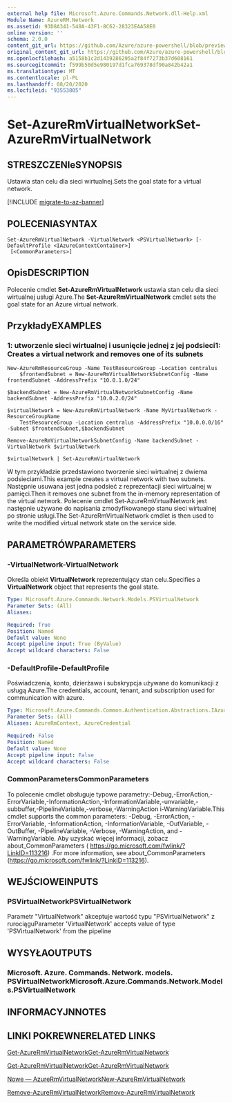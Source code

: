 ```yaml
---
external help file: Microsoft.Azure.Commands.Network.dll-Help.xml
Module Name: AzureRM.Network
ms.assetid: 93D8A341-540A-43F1-8C62-28323EAA58E0
online version: ''
schema: 2.0.0
content_git_url: https://github.com/Azure/azure-powershell/blob/preview/src/ResourceManager/Network/Commands.Network/help/Set-AzureRmVirtualNetwork.md
original_content_git_url: https://github.com/Azure/azure-powershell/blob/preview/src/ResourceManager/Network/Commands.Network/help/Set-AzureRmVirtualNetwork.md
ms.openlocfilehash: a5158b1c2d1439286295a2f84f7273b37d608161
ms.sourcegitcommit: f599b50d5e980197d1fca769378df90a842b42a1
ms.translationtype: MT
ms.contentlocale: pl-PL
ms.lasthandoff: 08/20/2020
ms.locfileid: "93553805"
---
```

# <span data-ttu-id="19652-101">Set-AzureRmVirtualNetwork</span><span class="sxs-lookup"><span data-stu-id="19652-101">Set-AzureRmVirtualNetwork</span></span>

## <span data-ttu-id="19652-102">STRESZCZENIe</span><span class="sxs-lookup"><span data-stu-id="19652-102">SYNOPSIS</span></span>
<span data-ttu-id="19652-103">Ustawia stan celu dla sieci wirtualnej.</span><span class="sxs-lookup"><span data-stu-id="19652-103">Sets the goal state for a virtual network.</span></span>

[!INCLUDE [migrate-to-az-banner](../../includes/migrate-to-az-banner.md)]

## <span data-ttu-id="19652-104">POLECENIA</span><span class="sxs-lookup"><span data-stu-id="19652-104">SYNTAX</span></span>

```
Set-AzureRmVirtualNetwork -VirtualNetwork <PSVirtualNetwork> [-DefaultProfile <IAzureContextContainer>]
 [<CommonParameters>]
```

## <span data-ttu-id="19652-105">Opis</span><span class="sxs-lookup"><span data-stu-id="19652-105">DESCRIPTION</span></span>
<span data-ttu-id="19652-106">Polecenie cmdlet **Set-AzureRmVirtualNetwork** ustawia stan celu dla sieci wirtualnej usługi Azure.</span><span class="sxs-lookup"><span data-stu-id="19652-106">The **Set-AzureRmVirtualNetwork** cmdlet sets the goal state for an Azure virtual network.</span></span>

## <span data-ttu-id="19652-107">Przykłady</span><span class="sxs-lookup"><span data-stu-id="19652-107">EXAMPLES</span></span>

### <span data-ttu-id="19652-108">1: utworzenie sieci wirtualnej i usunięcie jednej z jej podsieci</span><span class="sxs-lookup"><span data-stu-id="19652-108">1: Creates a virtual network and removes one of its subnets</span></span>
```
New-AzureRmResourceGroup -Name TestResourceGroup -Location centralus
    $frontendSubnet = New-AzureRmVirtualNetworkSubnetConfig -Name frontendSubnet -AddressPrefix "10.0.1.0/24"

$backendSubnet = New-AzureRmVirtualNetworkSubnetConfig -Name backendSubnet -AddressPrefix "10.0.2.0/24"

$virtualNetwork = New-AzureRmVirtualNetwork -Name MyVirtualNetwork -ResourceGroupName 
    TestResourceGroup -Location centralus -AddressPrefix "10.0.0.0/16" -Subnet $frontendSubnet,$backendSubnet

Remove-AzureRmVirtualNetworkSubnetConfig -Name backendSubnet -VirtualNetwork $virtualNetwork

$virtualNetwork | Set-AzureRmVirtualNetwork
```

<span data-ttu-id="19652-109">W tym przykładzie przedstawiono tworzenie sieci wirtualnej z dwiema podsieciami.</span><span class="sxs-lookup"><span data-stu-id="19652-109">This example creates a virtual network with two subnets.</span></span> <span data-ttu-id="19652-110">Następnie usuwana jest jedna podsieć z reprezentacji sieci wirtualnej w pamięci.</span><span class="sxs-lookup"><span data-stu-id="19652-110">Then it removes one subnet from the in-memory representation of the virtual network.</span></span> <span data-ttu-id="19652-111">Polecenie cmdlet Set-AzureRmVirtualNetwork jest następnie używane do napisania zmodyfikowanego stanu sieci wirtualnej po stronie usługi.</span><span class="sxs-lookup"><span data-stu-id="19652-111">The Set-AzureRmVirtualNetwork cmdlet is then used to write the modified virtual network state on the service side.</span></span>

## <span data-ttu-id="19652-112">PARAMETRÓW</span><span class="sxs-lookup"><span data-stu-id="19652-112">PARAMETERS</span></span>

### <span data-ttu-id="19652-113">-VirtualNetwork</span><span class="sxs-lookup"><span data-stu-id="19652-113">-VirtualNetwork</span></span>
<span data-ttu-id="19652-114">Określa obiekt **VirtualNetwork** reprezentujący stan celu.</span><span class="sxs-lookup"><span data-stu-id="19652-114">Specifies a **VirtualNetwork** object that represents the goal state.</span></span>

```yaml
Type: Microsoft.Azure.Commands.Network.Models.PSVirtualNetwork
Parameter Sets: (All)
Aliases: 

Required: True
Position: Named
Default value: None
Accept pipeline input: True (ByValue)
Accept wildcard characters: False
```

### <span data-ttu-id="19652-115">-DefaultProfile</span><span class="sxs-lookup"><span data-stu-id="19652-115">-DefaultProfile</span></span>
<span data-ttu-id="19652-116">Poświadczenia, konto, dzierżawa i subskrypcja używane do komunikacji z usługą Azure.</span><span class="sxs-lookup"><span data-stu-id="19652-116">The credentials, account, tenant, and subscription used for communication with azure.</span></span>

```yaml
Type: Microsoft.Azure.Commands.Common.Authentication.Abstractions.IAzureContextContainer
Parameter Sets: (All)
Aliases: AzureRmContext, AzureCredential

Required: False
Position: Named
Default value: None
Accept pipeline input: False
Accept wildcard characters: False
```

### <span data-ttu-id="19652-117">CommonParameters</span><span class="sxs-lookup"><span data-stu-id="19652-117">CommonParameters</span></span>
<span data-ttu-id="19652-118">To polecenie cmdlet obsługuje typowe parametry:-Debug,-ErrorAction,-ErrorVariable,-InformationAction,-InformationVariable,-unvariable,-subbuffer,-PipelineVariable,-verbose,-WarningAction i-WarningVariable.</span><span class="sxs-lookup"><span data-stu-id="19652-118">This cmdlet supports the common parameters: -Debug, -ErrorAction, -ErrorVariable, -InformationAction, -InformationVariable, -OutVariable, -OutBuffer, -PipelineVariable, -Verbose, -WarningAction, and -WarningVariable.</span></span> <span data-ttu-id="19652-119">Aby uzyskać więcej informacji, zobacz about_CommonParameters ( https://go.microsoft.com/fwlink/?LinkID=113216) .</span><span class="sxs-lookup"><span data-stu-id="19652-119">For more information, see about_CommonParameters (https://go.microsoft.com/fwlink/?LinkID=113216).</span></span>

## <span data-ttu-id="19652-120">WEJŚCIOWE</span><span class="sxs-lookup"><span data-stu-id="19652-120">INPUTS</span></span>

### <span data-ttu-id="19652-121">PSVirtualNetwork</span><span class="sxs-lookup"><span data-stu-id="19652-121">PSVirtualNetwork</span></span>
<span data-ttu-id="19652-122">Parametr "VirtualNetwork" akceptuje wartość typu "PSVirtualNetwork" z rurociągu</span><span class="sxs-lookup"><span data-stu-id="19652-122">Parameter 'VirtualNetwork' accepts value of type 'PSVirtualNetwork' from the pipeline</span></span>

## <span data-ttu-id="19652-123">WYSYŁA</span><span class="sxs-lookup"><span data-stu-id="19652-123">OUTPUTS</span></span>

### <span data-ttu-id="19652-124">Microsoft. Azure. Commands. Network. models. PSVirtualNetwork</span><span class="sxs-lookup"><span data-stu-id="19652-124">Microsoft.Azure.Commands.Network.Models.PSVirtualNetwork</span></span>

## <span data-ttu-id="19652-125">INFORMACYJN</span><span class="sxs-lookup"><span data-stu-id="19652-125">NOTES</span></span>

## <span data-ttu-id="19652-126">LINKI POKREWNE</span><span class="sxs-lookup"><span data-stu-id="19652-126">RELATED LINKS</span></span>

[<span data-ttu-id="19652-127">Get-AzureRmVirtualNetwork</span><span class="sxs-lookup"><span data-stu-id="19652-127">Get-AzureRmVirtualNetwork</span></span>](./Get-AzureRmVirtualNetwork.md)

[<span data-ttu-id="19652-128">Get-AzureRmVirtualNetwork</span><span class="sxs-lookup"><span data-stu-id="19652-128">Get-AzureRmVirtualNetwork</span></span>](./Get-AzureRmVirtualNetwork.md)

[<span data-ttu-id="19652-129">Nowe — AzureRmVirtualNetwork</span><span class="sxs-lookup"><span data-stu-id="19652-129">New-AzureRmVirtualNetwork</span></span>](./New-AzureRmVirtualNetwork.md)

[<span data-ttu-id="19652-130">Remove-AzureRmVirtualNetwork</span><span class="sxs-lookup"><span data-stu-id="19652-130">Remove-AzureRmVirtualNetwork</span></span>](./Remove-AzureRmVirtualNetwork.md)


